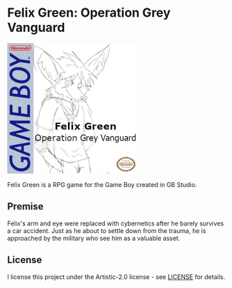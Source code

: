 # Felix Green: Operation Grey Vanguard

![](./resources/gb-boxart.png)

Felix Green is a RPG game for the Game Boy created in GB Studio.

## Premise

Felix's arm and eye were replaced with cybernetics after he barely survives a car accident. Just as he about to settle down from the trauma, he is approached by the military who see him as a valuable asset.

## License

I license this project under the Artistic-2.0 license - see [LICENSE](LICENSE) for details.